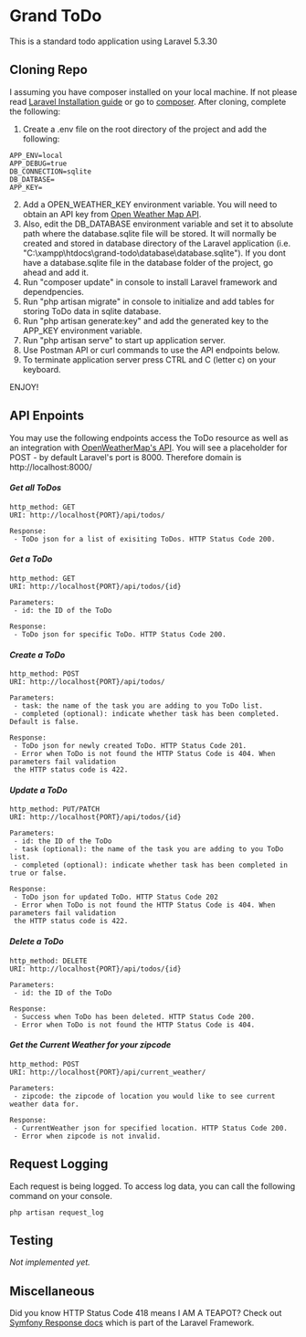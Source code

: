 # Grand ToDo

This is a standard todo application using Laravel 5.3.30

## Cloning Repo
I assuming you have composer installed on your local machine. If not please read [Laravel Installation guide](https://laravel.com/docs/5.3/installation) or go to [composer](https://getcomposer.org/). After cloning, complete the following: 

1. Create a .env file on the root directory of the project and add the following:
```
APP_ENV=local
APP_DEBUG=true
DB_CONNECTION=sqlite
DB_DATBASE=
APP_KEY=
```
2. Add a OPEN_WEATHER_KEY environment variable. You will need to obtain an API key from [Open Weather Map API](https://openweathermap.org/).
3. Also, edit the DB_DATABASE environment variable and set it to absolute path where the database.sqlite file will be stored. It will normally be created and stored in database directory of the Laravel application (i.e. "C:\xampp\htdocs\grand-todo\database\database.sqlite"). If you dont have a database.sqlite file in the database folder of the project, go ahead and add it.
4. Run "composer update" in console to install Laravel framework and dependpencies.
5. Run "php artisan migrate" in console to initialize and add tables for storing ToDo data
in sqlite database.
6. Run "php artisan generate:key" and add the generated key to the APP_KEY environment variable.
7. Run "php artisan serve" to start up application server.
8. Use Postman API or curl commands to use the API endpoints below.
9. To terminate application server press CTRL and C (letter c) on your keyboard.

ENJOY!


## API Enpoints
You may use the following endpoints access the ToDo resource as well as an integration with [OpenWeatherMap's API](https://openweathermap.org/). You will see a placeholder for POST - by default Laravel's port is 8000. Therefore domain is http://localhost:8000/

#### *Get all ToDos*
```
http_method: GET 
URI: http://localhost{PORT}/api/todos/

Response:
 - ToDo json for a list of exisiting ToDos. HTTP Status Code 200.
```

#### *Get a ToDo*
```
http_method: GET 
URI: http://localhost{PORT}/api/todos/{id}

Parameters: 
 - id: the ID of the ToDo

Response:
 - ToDo json for specific ToDo. HTTP Status Code 200.
```

#### *Create a ToDo*
```
http_method: POST 
URI: http://localhost{PORT}/api/todos/

Parameters: 
 - task: the name of the task you are adding to you ToDo list.
 - completed (optional): indicate whether task has been completed. Default is false.

Response:
 - ToDo json for newly created ToDo. HTTP Status Code 201.
 - Error when ToDo is not found the HTTP Status Code is 404. When parameters fail validation
 the HTTP status code is 422.
```

#### *Update a ToDo*
```
http_method: PUT/PATCH 
URI: http://localhost{PORT}/api/todos/{id}

Parameters: 
 - id: the ID of the ToDo
 - task (optional): the name of the task you are adding to you ToDo list.
 - completed (optional): indicate whether task has been completed in true or false.

Response:
 - ToDo json for updated ToDo. HTTP Status Code 202
 - Error when ToDo is not found the HTTP Status Code is 404. When parameters fail validation
 the HTTP status code is 422.
```

#### *Delete a ToDo*
```
http_method: DELETE
URI: http://localhost{PORT}/api/todos/{id}

Parameters: 
 - id: the ID of the ToDo

Response:
 - Success when ToDo has been deleted. HTTP Status Code 200.
 - Error when ToDo is not found the HTTP Status Code is 404.
```

#### *Get the Current Weather for your zipcode*
```
http_method: POST
URI: http://localhost{PORT}/api/current_weather/

Parameters: 
 - zipcode: the zipcode of location you would like to see current weather data for.

Response:
 - CurrentWeather json for specified location. HTTP Status Code 200.
 - Error when zipcode is not invalid.
```

## Request Logging
Each request is being logged. To access log data, you can call the following command on your console.
```
php artisan request_log
```

## Testing

*Not implemented yet.*

## Miscellaneous
Did you know HTTP Status Code 418 means I AM A TEAPOT? Check out [Symfony Response docs](https://github.com/symfony/http-foundation/blob/master/Response.php) which is part of the Laravel Framework.
